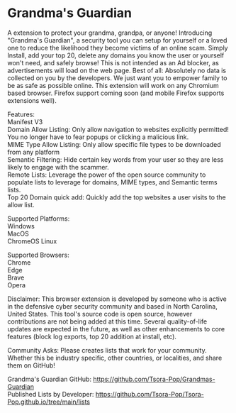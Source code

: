 <H1> Grandma's Guardian</H1>

A extension to protect your grandma, grandpa, or anyone! Introducing "Grandma's Guardian", a security tool you can setup for yourself or a loved one to reduce the likelihood they become victims of an online scam. Simply Install, add your top 20, delete any domains you know the user or yourself won't need, and safely browse! This is not intended as an Ad blocker, as advertisements will load on the web page. Best of all: Absolutely no data is collected on you by the developers. We just want you to empower family to be as safe as possible online. This extension will work on any Chromium based browser. Firefox support coming soon (and mobile Firefox supports extensions well). 

Features:  
Manifest V3  
Domain Allow Listing: Only allow navigation to websites explicitly permitted! You no longer have to fear popups or clicking a malicious link.  
MIME Type Allow Listing: Only allow specific file types to be downloaded from any platform  
Semantic Filtering: Hide certain key words from your user so they are less likely to engage with the scammer.   
Remote Lists: Leverage the power of the open source community to populate lists to leverage for domains, MIME types, and Semantic terms lists.   
Top 20 Domain quick add: Quickly add the top websites a user visits to the allow list. 

Supported Platforms:  
Windows  
MacOS  
ChromeOS
Linux  

Supported Browsers:  
Chrome  
Edge  
Brave  
Opera  

Disclaimer: This browser extension is developed by someone who is active in the defensive cyber security community and based in North Carolina, United States. This tool's source code is open source, however contributions are not being added at this time. Several quality-of-life updates are expected in the future, as well as other enhancements to core features (block log exports, top 20 addition at install, etc). 

Community Asks: Please creates lists that work for your community. Whether this be industry specific, other countries, or localities, and share them on GitHub! 

Grandma's Guardian GitHub: https://github.com/Tsora-Pop/Grandmas-Guardian   
Published Lists by Developer: https://github.com/Tsora-Pop/Tsora-Pop.github.io/tree/main/lists
